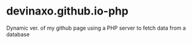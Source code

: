 # devinaxo.github.io-php
Dynamic ver. of my github page using a PHP server to fetch data from a database
